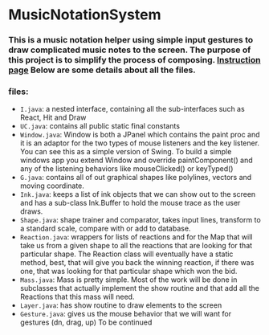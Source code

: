 # MusicNotationSystem
### This is a music notation helper using simple input gestures to draw complicated music notes to the screen. The purpose of this project is to simplify the process of composing. [Instruction page](http://depts.washington.edu/cprogs/BCS/Books/BCS_MidJava.html) Below are some details about all the files.
### files:
 - ```I.java```: a nested interface, containing all the sub-interfaces such as React, Hit and Draw
 - ```UC.java```: contains all public static final constants
 - ```Window.java```:  Window is both a JPanel which contains the paint proc and it is an adaptor for the two types of mouse listeners and the key listener. You can see this as a simple version of Swing. To build a simple windows app you extend Window and override paintComponent() and any of the listening behaviors like mouseClicked() or keyTyped()
 - ```G.java```: contains all of out graphical shapes like polylines, vectors and moving coordinate.
 - ```Ink.java```: keeps a list of ink objects that we can show out to the screen and has a sub-class Ink.Buffer to hold the mouse trace as the user draws.
 - ```Shape.java```: shape trainer and comparator, takes input lines, transform to a standard scale, compare with or add to database.
 - ```Reaction.java```: wrappers for lists of reactions and for the Map that will take us from a given shape to all the reactions that are looking for that particular shape. The Reaction class will eventually have a static method, best, that will give you back the winning reaction, if there was one, that was looking for that particular shape which won the bid.
 - ```Mass.java```: Mass is pretty simple. Most of the work will be done in subclasses that actually implement the show routine and that add all the Reactions that this mass will need.
 - ```Layer.java```: has show routine to draw elements to the screen
 - ```Gesture.java```: gives us the mouse behavior that we will want for gestures (dn, drag, up)
To be continued

